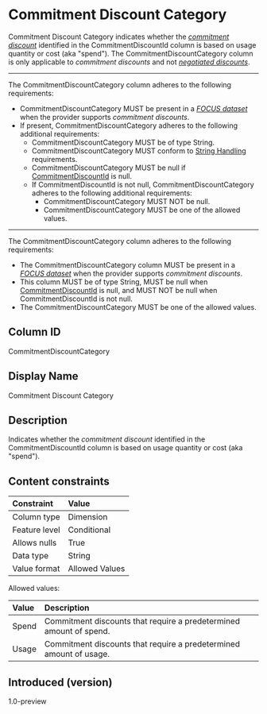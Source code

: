 # Commitment Discount Category

Commitment Discount Category indicates whether the [*commitment discount*](#glossary:commitment-discount) identified in the CommitmentDiscountId column is based on usage quantity or cost (aka "spend"). The CommitmentDiscountCategory column is only applicable to *commitment discounts* and not [*negotiated discounts*](#glossary:negotiated-discount).

---
The CommitmentDiscountCategory column adheres to the following requirements:

* CommitmentDiscountCategory MUST be present in a [*FOCUS dataset*](#glossary:FOCUS-dataset) when the provider supports *commitment discounts*.
* If present, CommitmentDiscountCategory adheres to the following additional requirements:
  * CommitmentDiscountCategory MUST be of type String.
  * CommitmentDiscountCategory MUST conform to [String Handling](#stringhandling) requirements.
  * CommitmentDiscountCategory MUST be null if [CommitmentDiscountId](#commitmentdiscountid) is null.
  * If CommitmentDiscountId is not null, CommitmentDiscountCategory adheres to the following additional requirements:
    * CommitmentDiscountCategory MUST NOT be null.
    * CommitmentDiscountCategory MUST be one of the allowed values.

---
The CommitmentDiscountCategory column adheres to the following requirements:

* The CommitmentDiscountCategory column MUST be present in a [*FOCUS dataset*](#glossary:FOCUS-dataset) when the provider supports *commitment discounts*.
* This column MUST be of type String, MUST be null when [CommitmentDiscountId](#commitmentdiscountid) is null, and MUST NOT be null when CommitmentDiscountId is not null.
* The CommitmentDiscountCategory MUST be one of the allowed values.

## Column ID

CommitmentDiscountCategory

## Display Name

Commitment Discount Category

## Description

Indicates whether the *commitment discount* identified in the CommitmentDiscountId column is based on usage quantity or cost (aka "spend").

## Content constraints

|    Constraint   |      Value       |
|:----------------|:-----------------|
| Column type     | Dimension        |
| Feature level   | Conditional      |
| Allows nulls    | True             |
| Data type       | String           |
| Value format    | Allowed Values   |

Allowed values:

| Value   | Description                                                              |
|:--------|:-------------------------------------------------------------------------|
| Spend   | Commitment discounts that require a predetermined amount of spend. |
| Usage   | Commitment discounts that require a predetermined amount of usage. |

## Introduced (version)

1.0-preview
